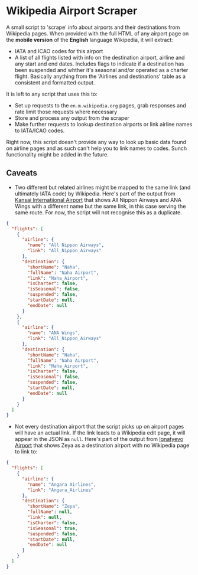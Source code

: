 # Wikipedia Airport Scraper

A small script to 'scrape' info about airports and their destinations from Wikipedia pages. When provided with the full HTML of any airport page on the **mobile version** of the **English** language Wikipedia, it will extract:

- IATA and ICAO codes for this airport
- A list of all flights listed with info on the destination airport, airline and any start and end dates. Includes flags to indicate if a destination has been suspended and whther it's seasonal and/or operated as a charter flight. Basically anything from the 'Airlines and destinations' table as a consistent and formatted output.

It is left to any script that uses this to:

- Set up requests to the `en.m.wikipedia.org` pages, grab responses and rate limit those requests where necessary
- Store and process any output from the scraper
- Make further requests to lookup destination airports or link airline names to IATA/ICAO codes.

Right now, this script doesn't provide any way to look up basic data found on airline pages and as such can't help you to link names to codes. Sunch functionality might be added in the future.

## Caveats

- Two different but related airlines might be mapped to the same link (and ultimately IATA code) by Wikipedia. Here's part of the output from [Kansai Internatiional Airport](https://en.m.wikipedia.org/wiki/Kansai_International_Airport) that shows All Nippon Airways and ANA Wings with a different name but the same link, in this case serving the same route. For now, the script will not recognise this as a duplicate.

```json
{
  "flights": [
    {
      "airline": {
        "name": "All Nippon Airways",
        "link": "All_Nippon_Airways"
      },
      "destination": {
        "shortName": "Naha",
        "fullName": "Naha Airport",
        "link": "Naha_Airport",
        "isCharter": false,
        "isSeasonal": false,
        "suspended": false,
        "startDate": null,
        "endDate": null
      }
    },
    {
      "airline": {
        "name": "ANA Wings",
        "link": "All_Nippon_Airways"
      },
      "destination": {
        "shortName": "Naha",
        "fullName": "Naha Airport",
        "link": "Naha_Airport",
        "isCharter": false,
        "isSeasonal": false,
        "suspended": false,
        "startDate": null,
        "endDate": null
      }
    }
  ]
}
```

- Not every destination airport that the script picks up on airport pages will have an actual link. If the link leads to a Wikipedia edit page, it will appear in the JSON as `null`. Here's part of the output from [Ignatyevo Airport](https://en.m.wikipedia.org/wiki/Ignatyevo_Airport) that shows Zeya as a destination airport with no Wikipedia page to link to:

```json
{
  "flights": [
    {
      "airline": {
        "name": "Angara Airlines",
        "link": "Angara_Airlines"
      },
      "destination": {
        "shortName": "Zeya",
        "fullName": null,
        "link": null,
        "isCharter": false,
        "isSeasonal": true,
        "suspended": false,
        "startDate": null,
        "endDate": null
      }
    }
  ]
}
```
